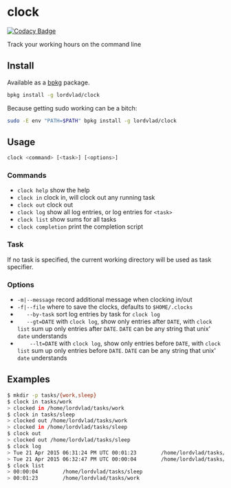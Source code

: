 # clock

[![Codacy Badge](https://app.codacy.com/project/badge/Grade/e8397d6f1b8a4a8ca908604ece97fbf6)](https://www.codacy.com/gh/lordvlad/clock/dashboard?utm_source=github.com&amp;utm_medium=referral&amp;utm_content=lordvlad/clock&amp;utm_campaign=Badge_Grade)

Track your working hours on the command line

## Install

Available as a [bpkg](http://www.bpkg.io/) package.
```sh
bpkg install -g lordvlad/clock
``` 

Because getting sudo working can be a bitch:
```sh
sudo -E env "PATH=$PATH" bpkg install -g lordvlad/clock
```

## Usage
```sh
clock <command> [<task>] [<options>]
```

### Commands
  - `clock help`         show the help
  - `clock in`           clock in, will clock out any running task
  - `clock out`          clock out
  - `clock log`          show all log entries, or log entries for `<task>`
  - `clock list`         show sums for all tasks
  - `clock completion`   print the completion script

### Task
If no task is specified, the current working directory will be used as task specifier.

### Options
  - `-m|--message`      record additional message when clocking in/out
  - `-f|--file`         where to save the clocks, defaults to `$HOME/.clocks`
  - `   --by-task`      sort log entries by task for `clock log`
  - `   --gt=DATE`      with `clock log`, show only entries after `DATE`, with `clock list` sum up only entries after `DATE`.
                        `DATE` can be any string that unix' `date` understands
  - `    --lt=DATE`     with `clock log`, show only entries before `DATE`, with `clock list` sum up only entries before `DATE`.
                        `DATE` can be any string that unix' `date` understands


## Examples

```sh
$ mkdir -p tasks/{work,sleep}
$ clock in tasks/work
> clocked in /home/lordvlad/tasks/work
$ clock in tasks/sleep
> clocked out /home/lordvlad/tasks/work
> clocked in /home/lordvlad/tasks/sleep
$ clock out
> clocked out /home/lordvlad/tasks/sleep
$ clock log
> Tue 21 Apr 2015 06:31:24 PM UTC 00:01:23        /home/lordvlad/tasks/work
> Tue 21 Apr 2015 06:32:47 PM UTC 00:00:04        /home/lordvlad/tasks/sleep
$ clock list
> 00:00:04        /home/lordvlad/tasks/sleep
> 00:01:23        /home/lordvlad/tasks/work
```


